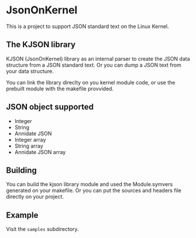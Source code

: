 # JsonOnKernel

This is a project to support JSON standard text on the Linux Kernel.

## The KJSON library

KJSON (JsonOnKernel) library as an internal parser to create the JSON data structure from a JSON standard text. Or you can dump a JSON text from your data structure.

You can link the library direclty on you kernel module code, or use the prebuilt module with the makefile provvided.

## JSON object supported

* Integer
* String
* Annidate JSON
* Integer array
* String array
* Annidate JSON array

## Building

You can build the kjson library module and used the Module.symvers generated on your makefile. Or you can put the sources and headers file directly on your project.

## Example

Visit the `samples` subdirectory.
